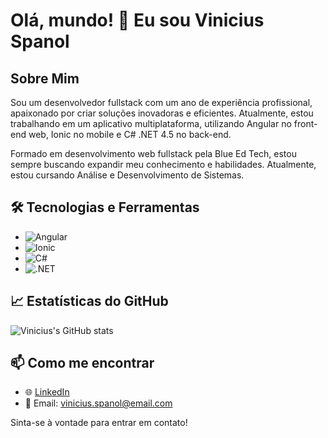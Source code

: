 # Olá, mundo! 👋 Eu sou Vinicius Spanol

## Sobre Mim
Sou um desenvolvedor fullstack com um ano de experiência profissional, apaixonado por criar soluções inovadoras e eficientes. Atualmente, estou trabalhando em um aplicativo multiplataforma, utilizando Angular no front-end web, Ionic no mobile e C# .NET 4.5 no back-end.

Formado em desenvolvimento web fullstack pela Blue Ed Tech, estou sempre buscando expandir meu conhecimento e habilidades. Atualmente, estou cursando Análise e Desenvolvimento de Sistemas.

## 🛠️ Tecnologias e Ferramentas
- ![Angular](https://img.shields.io/badge/-Angular-DD0031?style=flat&logo=angular&logoColor=white)
- ![Ionic](https://img.shields.io/badge/-Ionic-3880FF?style=flat&logo=ionic&logoColor=white)
- ![C#](https://img.shields.io/badge/-C%23-239120?style=flat&logo=c-sharp&logoColor=white)
- ![.NET](https://img.shields.io/badge/-.NET-5C2D91?style=flat&logo=.net&logoColor=white)

## 📈 Estatísticas do GitHub
![Vinicius's GitHub stats](https://github-readme-stats.vercel.app/api?username=viniciusspanol&show_icons=true&theme=radical)

## 📫 Como me encontrar
- 🌐 [LinkedIn](https://www.linkedin.com/in/viniciusspanol/)
- 📧 Email: vinicius.spanol@email.com

Sinta-se à vontade para entrar em contato!

